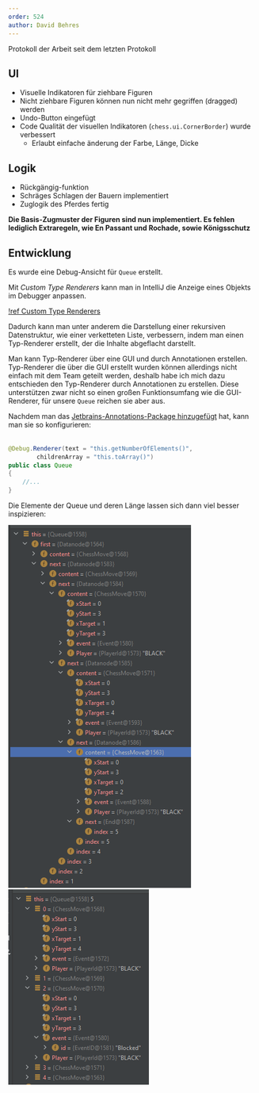 ```yaml
---
order: 524  
author: David Behres
---
```


Protokoll der Arbeit seit dem letzten Protokoll

## UI

* Visuelle Indikatoren für ziehbare Figuren
* Nicht ziehbare Figuren können nun nicht mehr gegriffen (dragged) werden
* Undo-Button eingefügt
* Code Qualität der visuellen Indikatoren (`chess.ui.CornerBorder`) wurde verbessert
    * Erlaubt einfache änderung der Farbe, Länge, Dicke

## Logik

* Rückgängig-funktion
* Schräges Schlagen der Bauern implementiert
* Zuglogik des Pferdes fertig

**Die Basis-Zugmuster der Figuren sind nun implementiert. Es fehlen lediglich Extraregeln, wie En Passant und Rochade,
sowie Königsschutz**

## Entwicklung

Es wurde eine Debug-Ansicht für `Queue` erstellt.

Mit _Custom Type Renderers_ kann man in IntelliJ die Anzeige eines Objekts im Debugger anpassen.

[!ref Custom Type Renderers](https://www.jetbrains.com/help/idea/customizing-views.html#renderers)

Dadurch kann man unter anderem die Darstellung einer rekursiven Datenstruktur, wie einer verketteten Liste, verbessern,
indem man einen Typ-Renderer erstellt, der die Inhalte abgeflacht darstellt.

Man kann Typ-Renderer über eine GUI und durch Annotationen erstellen. Typ-Renderer die über die GUI erstellt wurden
können allerdings nicht einfach mit dem Team geteilt werden, deshalb habe ich mich dazu entschieden den Typ-Renderer
durch Annotationen zu erstellen. Diese unterstützen zwar nicht so einen großen Funktionsumfang wie die GUI-Renderer, für
unsere `Queue` reichen sie aber aus.

Nachdem man
das [Jetbrains-Annotations-Package hinzugefügt](https://www.jetbrains.com/help/idea/annotating-source-code.html) hat,
kann man sie so konfigurieren:

```java

@Debug.Renderer(text = "this.getNumberOfElements()",
        childrenArray = "this.toArray()")
public class Queue
{
    //...
}
```

Die Elemente der Queue und deren Länge lassen sich dann viel besser inspizieren:

![Ohne Typ-Renderer](debuggerview/queue_raw.png)  
![Mit Typ-Renderer](debuggerview/queue_renderer.png)  
